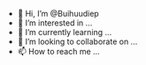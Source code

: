 - 👋 Hi, I’m @Buihuudiep
- 👀 I’m interested in ...
- 🌱 I’m currently learning ...
- 💞️ I’m looking to collaborate on ...
- 📫 How to reach me ...

<!---
Buihuudiep/Buihuudiep is a ✨ special ✨ repository because its `README.md` (this file) appears on your GitHub profile.
You can click the Preview link to take a look at your changes.
--->
